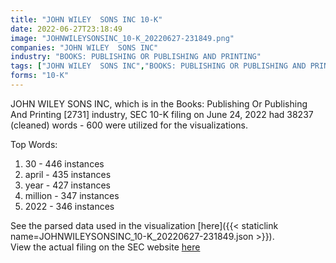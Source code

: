 ```yaml
---
title: "JOHN WILEY  SONS INC 10-K"
date: 2022-06-27T23:18:49
image: "JOHNWILEYSONSINC_10-K_20220627-231849.png"
companies: "JOHN WILEY  SONS INC"
industry: "BOOKS: PUBLISHING OR PUBLISHING AND PRINTING"
tags: ["JOHN WILEY  SONS INC","BOOKS: PUBLISHING OR PUBLISHING AND PRINTING","06-24-2022","10-K"]
forms: "10-K"
---
```

JOHN WILEY  SONS INC, which is in the Books: Publishing Or Publishing And Printing [2731] industry, SEC 10-K filing on June 24, 2022 had 38237 (cleaned) words - 600 were utilized for the visualizations.

Top Words:
1. 30 - 446 instances
2. april - 435 instances
3. year - 427 instances
4. million - 347 instances
5. 2022 - 346 instances


See the parsed data used in the visualization [here]({{< staticlink name=JOHNWILEYSONSINC_10-K_20220627-231849.json >}}).  
View the actual filing on the SEC website [here](https://www.sec.gov/Archives/edgar/data/107140/0000107140-22-000022.txt)